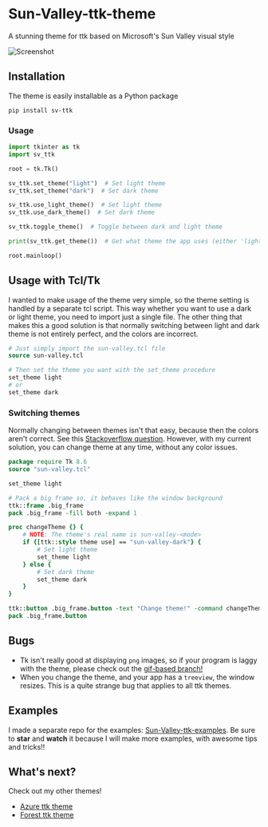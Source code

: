 # Sun-Valley-ttk-theme
A stunning theme for ttk based on Microsoft's Sun Valley visual style

![Screenshot](https://github.com/rdbende/Sun-Valley-ttk-theme/blob/master/Screenshot.png)

## Installation
The theme is easily installable as a Python package
```
pip install sv-ttk
```
### Usage
```python
import tkinter as tk
import sv_ttk

root = tk.Tk()

sv_ttk.set_theme("light")  # Set light theme
sv_ttk.set_theme("dark")  # Set dark theme

sv_ttk.use_light_theme()  # Set light theme
sv_ttk.use_dark_theme()  # Set dark theme

sv_ttk.toggle_theme()  # Toggle between dark and light theme

print(sv_ttk.get_theme())  # Get what theme the app uses (either 'light' or 'dark')

root.mainloop()
```

## Usage with Tcl/Tk
I wanted to make usage of the theme very simple, so the theme setting is handled by a separate tcl script.
This way whether you want to use a dark or light theme, you need to import just a single file. The other thing
that makes this a good solution is that normally switching between light and dark theme is not entirely perfect,
and the colors are incorrect.
```tcl
# Just simply import the sun-valley.tcl file
source sun-valley.tcl

# Then set the theme you want with the set_theme procedure
set_theme light
# or
set_theme dark
```

### Switching themes
Normally changing between themes isn't that easy, because then the colors aren't correct. See this [Stackoverflow question](https://stackoverflow.com/questions/66576662/how-to-switch-between-dark-and-light-ttk-theme). However, with my current solution, you can change theme at any time, without any color issues.

```tcl
package require Tk 8.6
source "sun-valley.tcl"

set_theme light

# Pack a big frame so, it behaves like the window background
ttk::frame .big_frame
pack .big_frame -fill both -expand 1

proc changeTheme {} {
    # NOTE: The theme's real name is sun-valley-<mode>
    if {[ttk::style theme use] == "sun-valley-dark"} {
        # Set light theme
        set_theme light
    } else {
        # Set dark theme
        set_theme dark
    }
}

ttk::button .big_frame.button -text "Change theme!" -command changeTheme
pack .big_frame.button
```

## Bugs
- Tk isn't really good at displaying `png` images, so if your program is laggy with the theme, please check out the [gif-based branch!](https://github.com/rdbende/Sun-Valley-ttk-theme/tree/gif-based/)
- When you change the theme, and your app has a `treeview`, the window resizes. This is a quite strange bug that applies to all ttk themes. 

## Examples
I made a separate repo for the examples: [Sun-Valley-ttk-examples](https://github.com/rdbende/Sun-Valley-ttk-examples). 
Be sure to **star** and **watch** it because I will make more examples, with awesome tips and tricks!!

## What's next?
Check out my other themes!
- [Azure ttk theme](https://github.com/rdbende/Azure-ttk-theme)
- [Forest ttk theme](https://github.com/rdbende/Forest-ttk-theme)
